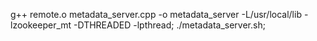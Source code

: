 g++ remote.o metadata_server.cpp -o metadata_server -L/usr/local/lib -lzookeeper_mt -DTHREADED -lpthread; ./metadata_server.sh;
